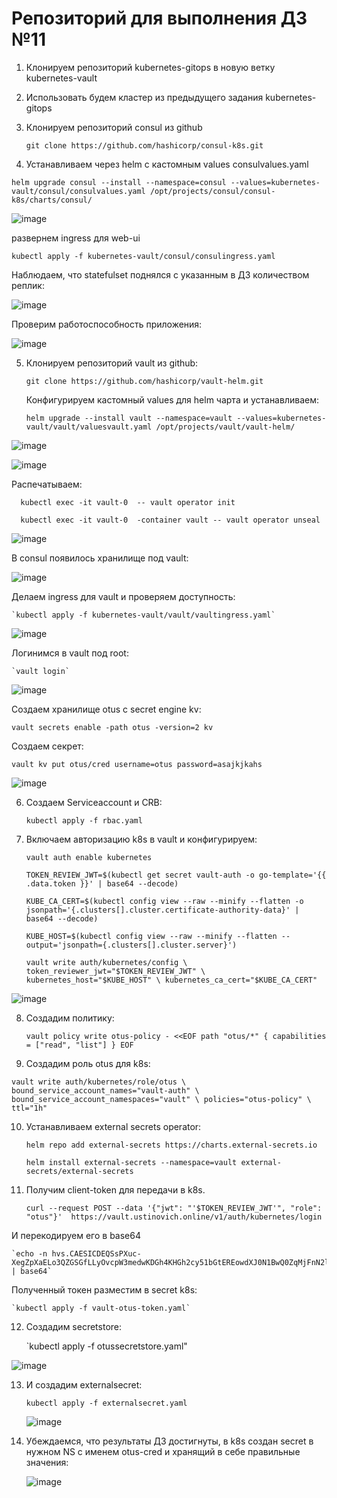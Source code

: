 
# Репозиторий для выполнения ДЗ №11
1. Клонируем репозиторий kubernetes-gitops в новую ветку kubernetes-vault

2. Использовать будем кластер из предыдущего задания kubernetes-gitops
   
3. Клонируем репозиторий consul из  github
   
   `git clone https://github.com/hashicorp/consul-k8s.git`

 4. Устанавливаем через helm с кастомным values consulvalues.yaml

   `helm upgrade consul --install --namespace=consul --values=kubernetes-vault/consul/consulvalues.yaml /opt/projects/consul/consul-k8s/charts/consul/`

   ![image](https://github.com/user-attachments/assets/313eac8b-3cd3-4dd3-b6df-b60728b8254f)


   развернем ingress для web-ui

   `kubectl apply -f kubernetes-vault/consul/consulingress.yaml`

  Наблюдаем, что statefulset поднялся с указанным в ДЗ количеством реплик:
  
   ![image](https://github.com/user-attachments/assets/3b988ab1-5735-4506-b7aa-b00f4d8b352c)

  Проверим работоспособность приложения:

  ![image](https://github.com/user-attachments/assets/abea1355-366c-40f6-99f3-c2359924d153)

5. Клонируем репозиторий vault из github:

    `git clone https://github.com/hashicorp/vault-helm.git`

   Конфигурируем кастомный values для helm чарта и устанавливаем:

   `helm upgrade --install vault --namespace=vault --values=kubernetes-vault/vault/valuesvault.yaml /opt/projects/vault/vault-helm/`

![image](https://github.com/user-attachments/assets/e4c12e50-e828-4c87-aa64-2daaff4af85c)

![image](https://github.com/user-attachments/assets/3b2f579d-d2a6-4a4c-bfd4-f4cb276c1859)

Распечатываем:

      kubectl exec -it vault-0  -- vault operator init
     
      kubectl exec -it vault-0  -container vault -- vault operator unseal
     
![image](https://github.com/user-attachments/assets/0aa606b5-5d0f-421f-8082-051a06b57bf5)

В consul появилось хранилище под vault:

 ![image](https://github.com/user-attachments/assets/21dd6d57-e4c0-4457-b82e-f460dfebac65)

Делаем ingress для vault и проверяем доступность:

    `kubectl apply -f kubernetes-vault/vault/vaultingress.yaml`
    
 ![image](https://github.com/user-attachments/assets/76bb7720-5168-4082-a367-aef22f015a91)

 Логинимся в vault под root:

    `vault login`

![image](https://github.com/user-attachments/assets/eca984b6-a778-4420-95a8-3df081d26e0b)

 
   
Создаем хранилище otus с secret engine kv:

   `vault secrets enable -path otus -version=2 kv`
   
Создаем секрет:

   `vault kv put otus/cred username=otus password=asajkjkahs`

 ![image](https://github.com/user-attachments/assets/6708c160-183b-4dac-a528-850bcadbcf6f)

6. Создаем Serviceaccount и CRB:

   `kubectl apply -f rbac.yaml`

7. Включаем авторизацию k8s в vault и конфигурируем:

   `vault auth enable kubernetes`

   `TOKEN_REVIEW_JWT=$(kubectl get secret vault-auth -o go-template='{{ .data.token }}' | base64 --decode)`
   
   `KUBE_CA_CERT=$(kubectl config view --raw --minify --flatten -o jsonpath='{.clusters[].cluster.certificate-authority-data}' | base64 --decode)`

   `KUBE_HOST=$(kubectl config view --raw --minify --flatten --output='jsonpath={.clusters[].cluster.server}')`
   
   `vault write auth/kubernetes/config \
    token_reviewer_jwt="$TOKEN_REVIEW_JWT" \
    kubernetes_host="$KUBE_HOST" \
    kubernetes_ca_cert="$KUBE_CA_CERT"`

![image](https://github.com/user-attachments/assets/fc37db85-af6d-467b-89f8-0c5d60e17609)

8. Создадим политику:

   `vault policy write otus-policy - <<EOF
path "otus/*" {
  capabilities = ["read", "list"]
}
EOF`

9. Создадим роль otus для k8s:
 
  `vault write auth/kubernetes/role/otus \
    bound_service_account_names="vault-auth" \
    bound_service_account_namespaces="vault" \
    policies="otus-policy" \
    ttl="1h"`

10. Устанавливаем external secrets operator:

    `helm repo add external-secrets https://charts.external-secrets.io`

    `helm install external-secrets --namespace=vault external-secrets/external-secrets`
    
11. Получим client-token для передачи в k8s.

    `curl --request POST --data '{"jwt": "'$TOKEN_REVIEW_JWT'", "role": "otus"}'  https://vault.ustinovich.online/v1/auth/kubernetes/login`

  И перекодируем его в base64

    `echo -n hvs.CAESICDEQSsPXuc-XegZpXaELo3QZGSGfLLyOvcpW3medwKDGh4KHGh2cy51bGtEREowdXJ0N1BwQ0ZqMjFnN2l0cTE | base64`

  Полученный токен разместим в secret k8s:

    `kubectl apply -f vault-otus-token.yaml`

12. Создадим secretstore:

    `kubectl apply -f otussecretstore.yaml"

   ![image](https://github.com/user-attachments/assets/41148ee1-c8ee-45d0-98fb-ce265ea9fc68)

13. И создадим externalsecret:

    `kubectl apply -f externalsecret.yaml`

    ![image](https://github.com/user-attachments/assets/6705424a-3d33-4079-b4ec-6458d6db611b)


14. Убеждаемся, что результаты ДЗ достигнуты, в k8s создан secret в нужном NS с именем otus-cred и хранящий в себе правильные значения:

    ![image](https://github.com/user-attachments/assets/a1082d38-fd22-4286-9498-51d1aa666b6c)



    

    
   


   


   
